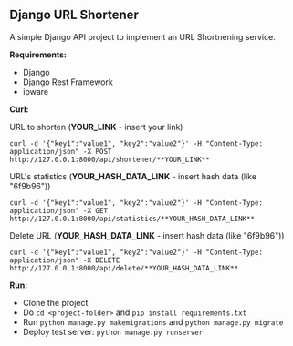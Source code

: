 ## Django URL Shortener
A simple Django API project to implement an URL Shortnening service.

**Requirements:**

 - Django
 - Django Rest Framework
 - ipware

**Curl:**

URL to shorten (**YOUR_LINK** - insert your link)
```
curl -d '{"key1":"value1", "key2":"value2"}' -H "Content-Type: application/json" -X POST http://127.0.0.1:8000/api/shortener/**YOUR_LINK**
```

URL's statistics (**YOUR_HASH_DATA_LINK** - insert hash data (like "6f9b96"))
```
curl -d '{"key1":"value1", "key2":"value2"}' -H "Content-Type: application/json" -X GET http://127.0.0.1:8000/api/statistics/**YOUR_HASH_DATA_LINK**
```

Delete URL (**YOUR_HASH_DATA_LINK** - insert hash data (like "6f9b96"))
```
curl -d '{"key1":"value1", "key2":"value2"}' -H "Content-Type: application/json" -X DELETE http://127.0.0.1:8000/api/delete/**YOUR_HASH_DATA_LINK**
```

**Run:**

 - Clone the project
 - Do `cd <project-folder>` and `pip install requirements.txt` 
 - Run `python manage.py makemigrations` and `python manage.py migrate`
 - Deploy test server: `python manage.py runserver` 